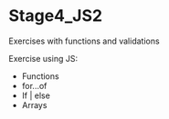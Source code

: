 # Stage4_JS2
Exercises with functions and validations


Exercise using JS:

- Functions
- for...of
- If | else
- Arrays
